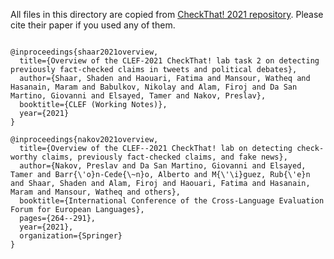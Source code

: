 All files in this directory are copied from [CheckThat! 2021 repository](https://gitlab.com/checkthat_lab/clef2021-checkthat-lab/-/tree/master/task2). Please cite their paper if you used any of them.

```

@inproceedings{shaar2021overview,
  title={Overview of the CLEF-2021 CheckThat! lab task 2 on detecting previously fact-checked claims in tweets and political debates},
  author={Shaar, Shaden and Haouari, Fatima and Mansour, Watheq and Hasanain, Maram and Babulkov, Nikolay and Alam, Firoj and Da San Martino, Giovanni and Elsayed, Tamer and Nakov, Preslav},
  booktitle={CLEF (Working Notes)},
  year={2021}
}

@inproceedings{nakov2021overview,
  title={Overview of the CLEF--2021 CheckThat! lab on detecting check-worthy claims, previously fact-checked claims, and fake news},
  author={Nakov, Preslav and Da San Martino, Giovanni and Elsayed, Tamer and Barr{\'o}n-Cede{\~n}o, Alberto and M{\'\i}guez, Rub{\'e}n and Shaar, Shaden and Alam, Firoj and Haouari, Fatima and Hasanain, Maram and Mansour, Watheq and others},
  booktitle={International Conference of the Cross-Language Evaluation Forum for European Languages},
  pages={264--291},
  year={2021},
  organization={Springer}
}
```